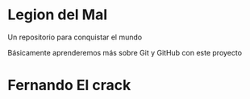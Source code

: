 # Legion del Mal
Un repositorio para conquistar el mundo

Básicamente aprenderemos más sobre Git y GitHub con este proyecto


# Fernando El  crack


